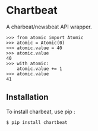 # Chartbeat

A charbeat/newsbeat API wrapper.

    >>> from atomic import Atomic
    >>> atomic = Atomic(0)
    >>> atomic.value = 40
    >>> atomic.value
    40
    >>> with atomic:
        atomic.value += 1
    >>> atomic.value
    41

## Installation

To install charbeat, use pip :

    $ pip install chartbeat
